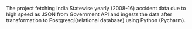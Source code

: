 The project fetching India Statewise yearly (2008-16) accident data due to high speed as JSON from Government API and ingests the data after transformation to Postgresql(relational database) using Python (Pycharm).
